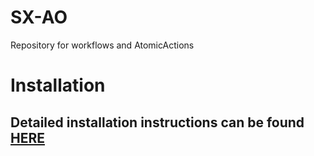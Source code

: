 # SX-AO

Repository for workflows and AtomicActions


# Installation
## Detailed installation instructions can be found [HERE](https://github.com/iberlinson/SX-AO/blob/main/INSTALL.md)
